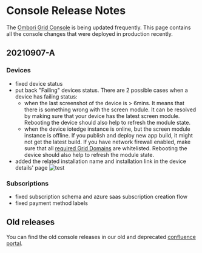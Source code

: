 # Console Release Notes
The [Ombori Grid Console](https://console.omborigrid.com) is being updated frequently. This page contains all the console changes that were deployed in production recently.

## 20210907-A

### Devices
- fixed device status
- put back "Failing" devices status. There are 2 possible cases when a device has failing status:
  - when the last screenshot of the device is > 6mins. It means that there is something wrong with the screen module. It can be resolved by making sure that your device has the latest screen module. Rebooting the device should also help to refresh the module state.
  - when the device iotedge instance is online, but the screen module instance is offline. If you publish and deploy new app build, it might not get the latest build. If you have network firewall enabled, make sure that all [required Grid Domains](/concepts/network-requirements) are whitelisted. Rebooting the device should also help to refresh the module state.
- added the related installation name and installation link in the device details' page
  ![test](https://media.omborigrid.com/media/5cbac8a388e174147b878cdd/88891430-0ff2-11ec-8623-63e00804878d ":size=300")

### Subscriptions
- fixed subscription schema and azure saas subscription creation flow
- fixed payment method labels

## Old releases
You can find the old console releases in our old and deprecated [confluence portal](https://ombori.atlassian.net/wiki/spaces/OAKB/pages/582057985/Grid+Console+Releases).